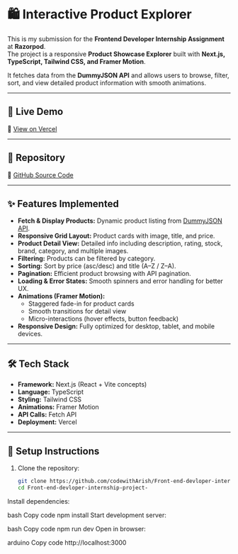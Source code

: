 # 🛍️ Interactive Product Explorer

This is my submission for the **Frontend Developer Internship Assignment** at **Razorpod**.  
The project is a responsive **Product Showcase Explorer** built with **Next.js, TypeScript, Tailwind CSS, and Framer Motion**.  

It fetches data from the **DummyJSON API** and allows users to browse, filter, sort, and view detailed product information with smooth animations.

---

## 🚀 Live Demo
🔗 [View on Vercel]([https://your-vercel-link-here.vercel.app](https://front-end-devloper-internship-proje.vercel.app/))  

---

## 📂 Repository
🔗 [GitHub Source Code](https://github.com/codewithArish/Front-end-devloper-internship-project-.git)  

---

## ✨ Features Implemented
- **Fetch & Display Products:** Dynamic product listing from [DummyJSON API](https://dummyjson.com/products).  
- **Responsive Grid Layout:** Product cards with image, title, and price.  
- **Product Detail View:** Detailed info including description, rating, stock, brand, category, and multiple images.  
- **Filtering:** Products can be filtered by category.  
- **Sorting:** Sort by price (asc/desc) and title (A–Z / Z–A).  
- **Pagination:** Efficient product browsing with API pagination.  
- **Loading & Error States:** Smooth spinners and error handling for better UX.  
- **Animations (Framer Motion):**  
  - Staggered fade-in for product cards  
  - Smooth transitions for detail view  
  - Micro-interactions (hover effects, button feedback)  
- **Responsive Design:** Fully optimized for desktop, tablet, and mobile devices.  

---

## 🛠️ Tech Stack
- **Framework:** Next.js (React + Vite concepts)  
- **Language:** TypeScript  
- **Styling:** Tailwind CSS  
- **Animations:** Framer Motion  
- **API Calls:** Fetch API  
- **Deployment:** Vercel  

---

## 📖 Setup Instructions

1. Clone the repository:
   ```bash
   git clone https://github.com/codewithArish/Front-end-devloper-internship-project-.git
   cd Front-end-devloper-internship-project-
Install dependencies:

bash
Copy code
npm install
Start development server:

bash
Copy code
npm run dev
Open in browser:

arduino
Copy code
http://localhost:3000
